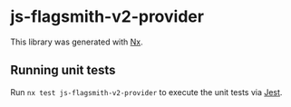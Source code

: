 # js-flagsmith-v2-provider

This library was generated with [Nx](https://nx.dev).

## Running unit tests

Run `nx test js-flagsmith-v2-provider` to execute the unit tests via [Jest](https://jestjs.io).
